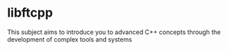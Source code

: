 # libftcpp
This subject aims to introduce you to advanced C++ concepts through the development of complex tools and systems
